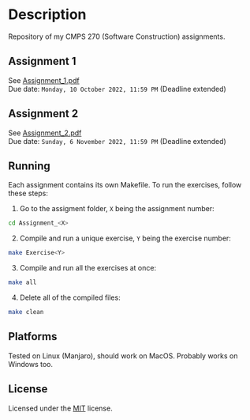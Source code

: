 # Description
Repository of my CMPS 270 (Software Construction) assignments.

## Assignment 1
See [Assignment_1.pdf](/Assignment_1/Assignment_1.pdf)  
Due date: `Monday, 10 October 2022, 11:59 PM` (Deadline extended)

## Assignment 2

See [Assignment_2.pdf](/Assignment_2/Assignment_2.pdf)  
Due date: `Sunday, 6 November 2022, 11:59 PM` (Deadline extended)

## Running
Each assignment contains its own Makefile. To run the exercises, follow these steps:

1) Go to the assigment folder, `X` being the assignment number:
```sh
cd Assignment_<X>
```
2) Compile and run a unique exercise, `Y` being the exercise number:
```sh
make Exercise<Y>
```
3) Compile and run all the exercises at once:
```sh
make all
```
4) Delete all of the compiled files:
```sh
make clean
```

## Platforms
Tested on Linux (Manjaro), should work on MacOS. Probably works on Windows too.

## License
Licensed under the [MIT](LICENSE) license.